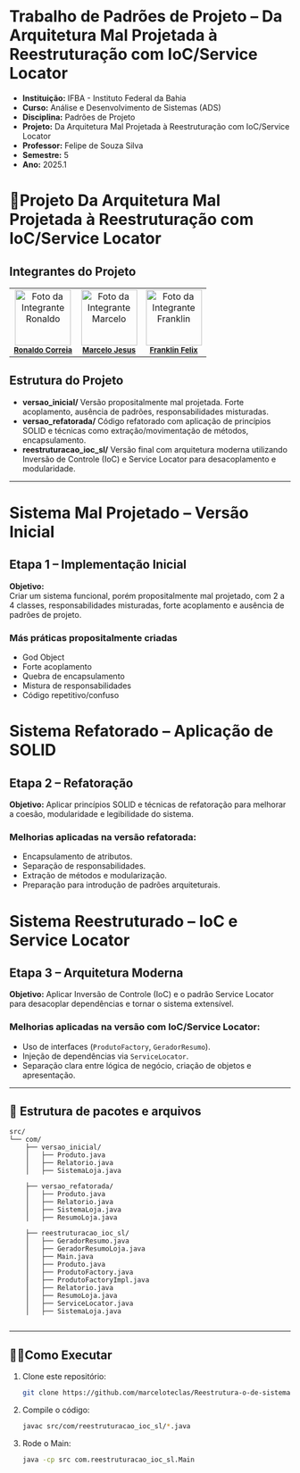 # Trabalho de Padrões de Projeto – Da Arquitetura Mal Projetada à Reestruturação com IoC/Service Locator
- **Instituição:** IFBA - Instituto Federal da Bahia
- **Curso:** Análise e Desenvolvimento de Sistemas (ADS)
- **Disciplina:** Padrões de Projeto 
- **Projeto:** Da Arquitetura Mal Projetada à Reestruturação com IoC/Service Locator
- **Professor:** Felipe de Souza Silva
- **Semestre:** 5
- **Ano:** 2025.1

# 📌Projeto Da Arquitetura Mal Projetada à Reestruturação com IoC/Service Locator

## Integrantes do Projeto

<table>
  <tr>
        <td align="center">
      <img src="https://avatars.githubusercontent.com/u/129338943?v=4" width="100px;" alt="Foto da Integrante Ronaldo"/><br />
      <sub><b><a href="https://github.com/Ronaldo-Correia">Ronaldo Correia</a></b></sub>
    </td>
    <td align="center">
      <img src="https://avatars.githubusercontent.com/u/114780494?v=4" width="100px;" alt="Foto da Integrante Marcelo"/><br />
      <sub><b><a href="https://github.com/marceloteclas">Marcelo Jesus</a></b></sub>
    </td>
    <td align="center">
      <img src="https://avatars.githubusercontent.com/u/129909472?v=4" width="100px;" alt="Foto da Integrante Franklin"/><br />
      <sub><b><a href="https://github.com/FranklinFelixADS">Franklin Felix</a></b></sub>
    </td>

  </tr>
</table>

## Estrutura do Projeto

- **versao_inicial/**	Versão propositalmente mal projetada. Forte acoplamento, ausência de padrões, responsabilidades misturadas.
- **versao_refatorada/**	Código refatorado com aplicação de princípios SOLID e técnicas como extração/movimentação de métodos, encapsulamento.
- **reestruturacao_ioc_sl/**	Versão final com arquitetura moderna utilizando Inversão de Controle (IoC) e Service Locator para desacoplamento e modularidade.
---

# Sistema Mal Projetado – Versão Inicial

## Etapa 1 – Implementação Inicial

**Objetivo:**  
Criar um sistema funcional, porém propositalmente mal projetado, com 2 a 4 classes, responsabilidades misturadas, forte acoplamento e ausência de padrões de projeto.

### Más práticas propositalmente criadas
- God Object
- Forte acoplamento
- Quebra de encapsulamento
- Mistura de responsabilidades
- Código repetitivo/confuso
  
# Sistema Refatorado – Aplicação de SOLID

## Etapa 2 – Refatoração

**Objetivo:**
Aplicar princípios SOLID e técnicas de refatoração para melhorar a coesão, modularidade e legibilidade do sistema.

### Melhorias aplicadas na versão refatorada:
- Encapsulamento de atributos.
- Separação de responsabilidades.
- Extração de métodos e modularização.
- Preparação para introdução de padrões arquiteturais.
  
# Sistema Reestruturado – IoC e Service Locator

## Etapa 3 – Arquitetura Moderna

**Objetivo:**
Aplicar Inversão de Controle (IoC) e o padrão Service Locator para desacoplar dependências e tornar o sistema extensível.

### Melhorias aplicadas na versão com IoC/Service Locator:
- Uso de interfaces (`ProdutoFactory`, `GeradorResumo`).
- Injeção de dependências via `ServiceLocator`.
- Separação clara entre lógica de negócio, criação de objetos e apresentação.

---

## 📁 Estrutura de pacotes e arquivos
```
src/
└── com/
    ├── versao_inicial/
    │   ├── Produto.java
    │   ├── Relatorio.java
    │   ├── SistemaLoja.java

    ├── versao_refatorada/
    │   ├── Produto.java
    │   ├── Relatorio.java
    │   ├── SistemaLoja.java
    │   ├── ResumoLoja.java

    ├── reestruturacao_ioc_sl/
    │   ├── GeradorResumo.java
    │   ├── GeradorResumoLoja.java
    │   ├── Main.java
    │   ├── Produto.java
    │   ├── ProdutoFactory.java
    │   ├── ProdutoFactoryImpl.java
    │   ├── Relatorio.java
    │   ├── ResumoLoja.java
    │   ├── ServiceLocator.java
    │   ├── SistemaLoja.java


```

---

## 👨‍💻Como Executar
1. Clone este repositório:
   ```bash
   git clone https://github.com/marceloteclas/Reestrutura-o-de-sistema-mal-projetado-com-Ioc-Service-Locator.git 
   ```
2. Compile o código:
   ```bash
   javac src/com/reestruturacao_ioc_sl/*.java
   ```
 
4. Rode o Main:
   ```bash
   java -cp src com.reestruturacao_ioc_sl.Main
   ```

